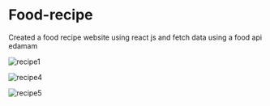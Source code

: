 # Food-recipe
Created a food recipe website using react js and fetch data using a food api edamam

![recipe1](https://user-images.githubusercontent.com/78140726/202118406-572aac78-b78c-4c74-9850-c98aa620bc8d.PNG)

![recipe4](https://user-images.githubusercontent.com/78140726/202118436-846af207-5d69-4b52-a64e-cf2aa1861e8b.PNG)

![recipe5](https://user-images.githubusercontent.com/78140726/202118454-80410657-2cb4-4ccd-8d68-4d9ab7e49684.PNG)
